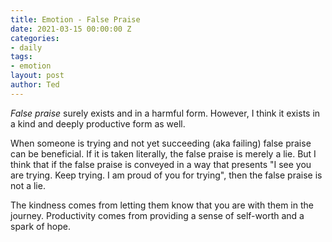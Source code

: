 ```yaml
---
title: Emotion - False Praise
date: 2021-03-15 00:00:00 Z
categories:
- daily
tags:
- emotion
layout: post
author: Ted
---
```


_False praise_ surely exists and in a harmful form. However, I think it exists in a kind and deeply productive form as well. 

When someone is trying and not yet succeeding (aka failing) false praise can be beneficial. If it is taken literally, the false praise is merely a lie. But I think that if the false praise is conveyed in a way that presents "I see you are trying. Keep trying. I am proud of you for trying", then the false praise is not a lie. 

The kindness comes from letting them know that you are with them in the journey. Productivity comes from providing a sense of self-worth and a spark of hope. 
